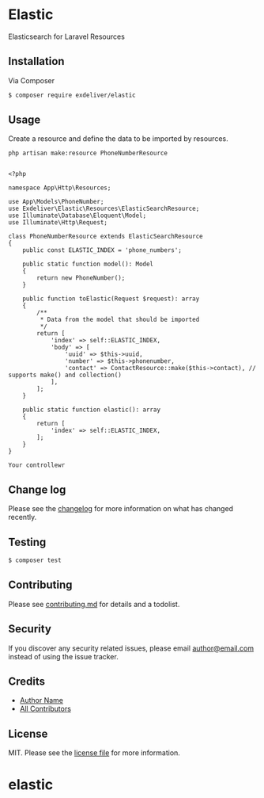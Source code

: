 # Elastic

Elasticsearch for Laravel Resources

## Installation

Via Composer

``` bash
$ composer require exdeliver/elastic
```

## Usage

Create a resource and define the data to be imported by resources.

    php artisan make:resource PhoneNumberResource


    <?php
    
    namespace App\Http\Resources;
    
    use App\Models\PhoneNumber;
    use Exdeliver\Elastic\Resources\ElasticSearchResource;
    use Illuminate\Database\Eloquent\Model;
    use Illuminate\Http\Request;
    
    class PhoneNumberResource extends ElasticSearchResource
    {
        public const ELASTIC_INDEX = 'phone_numbers';
    
        public static function model(): Model
        {
            return new PhoneNumber();
        }
    
        public function toElastic(Request $request): array
        {
            /**
             * Data from the model that should be imported
             */
            return [
                'index' => self::ELASTIC_INDEX,
                'body' => [
                    'uuid' => $this->uuid,
                    'number' => $this->phonenumber,
                    'contact' => ContactResource::make($this->contact), // supports make() and collection()
                ],
            ];
        }
    
        public static function elastic(): array
        {
            return [
                'index' => self::ELASTIC_INDEX,
            ];
        }
    }

    Your controllewr

## Change log

Please see the [changelog](changelog.md) for more information on what has changed recently.

## Testing

``` bash
$ composer test
```

## Contributing

Please see [contributing.md](contributing.md) for details and a todolist.

## Security

If you discover any security related issues, please email author@email.com instead of using the issue tracker.

## Credits

- [Author Name][link-author]
- [All Contributors][link-contributors]

## License

MIT. Please see the [license file](license.md) for more information.

[link-author]: https://github.com/exdeliver
[link-contributors]: ../../contributors
# elastic
